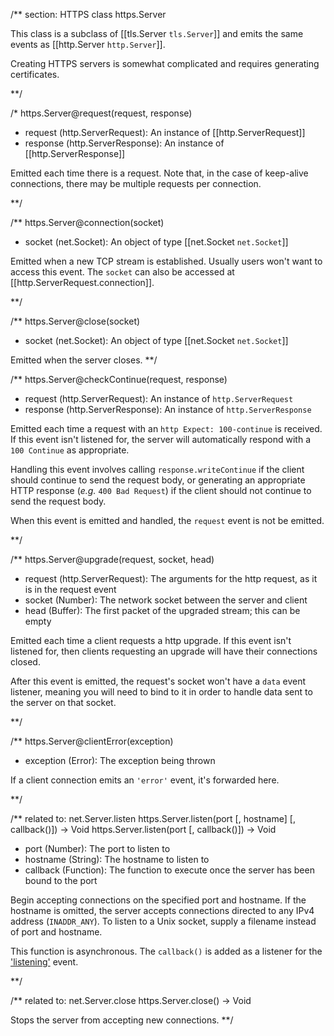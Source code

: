 /** section: HTTPS
class https.Server

This class is a subclass of [[tls.Server `tls.Server`]] and emits the same events as [[http.Server `http.Server`]].

Creating HTTPS servers is somewhat complicated and requires generating certificates. 

**/

/* 
https.Server@request(request, response)
- request (http.ServerRequest):  An instance of [[http.ServerRequest]]
- response (http.ServerResponse):  An instance of [[http.ServerResponse]]

Emitted each time there is a request. Note that, in the case of keep-alive connections, there may be multiple requests per connection.

**/ 


/**
https.Server@connection(socket)
- socket (net.Socket): An object of type [[net.Socket `net.Socket`]]

Emitted when a new TCP stream is established. Usually users won't want to access this event. The `socket` can also be accessed at [[http.ServerRequest.connection]].

**/ 

/**
https.Server@close(socket)
- socket (net.Socket): An object of type [[net.Socket `net.Socket`]]

Emitted when the server closes.
**/ 

/**
https.Server@checkContinue(request, response)
- request  (http.ServerRequest): An instance of `http.ServerRequest`
- response (http.ServerResponse): An instance of `http.ServerResponse`

Emitted each time a request with an `http Expect: 100-continue` is received. If this event isn't listened for, the server will automatically respond with a `100 Continue` as appropriate.

Handling this event involves calling `response.writeContinue` if the client should continue to send the request body, or generating an appropriate HTTP response (_e.g._ `400 Bad Request`) if the client should not continue to send the request body.

<Note>When this event is emitted and handled, the `request` event is not be emitted.</Note>

**/ 

/**
https.Server@upgrade(request, socket, head)
- request (http.ServerRequest): The arguments for the http request, as it is in the request event
- socket (Number): The network socket between the server and client
- head (Buffer):  The first packet of the upgraded stream; this can be empty

Emitted each time a client requests a http upgrade. If this event isn't listened for, then clients requesting an upgrade will have their connections closed.

After this event is emitted, the request's socket won't have a `data` event listener, meaning you will need to bind to it in order to handle data sent to the server on that socket.

**/ 

/**
https.Server@clientError(exception)
- exception (Error): The exception being thrown

If a client connection emits an `'error'` event, it's forwarded here.

 
**/ 



/** related to: net.Server.listen
https.Server.listen(port [, hostname] [, callback()])  -> Void
https.Server.listen(port [, callback()])  -> Void
- port (Number): The port to listen to
- hostname (String):  The hostname to listen to
- callback (Function):  The function to execute once the server has been bound to the port
 
Begin accepting connections on the specified port and hostname. If the hostname is omitted, the server accepts connections directed to any IPv4 address (`INADDR_ANY`). To listen to a Unix socket, supply a filename instead of port and hostname.

This function is asynchronous. The `callback()` is added as a listener for the <a href="net.html#event_listening_">'listening'</a> event.



**/ 
 

/** related to: net.Server.close
https.Server.close() -> Void

Stops the server from accepting new connections.
**/ 